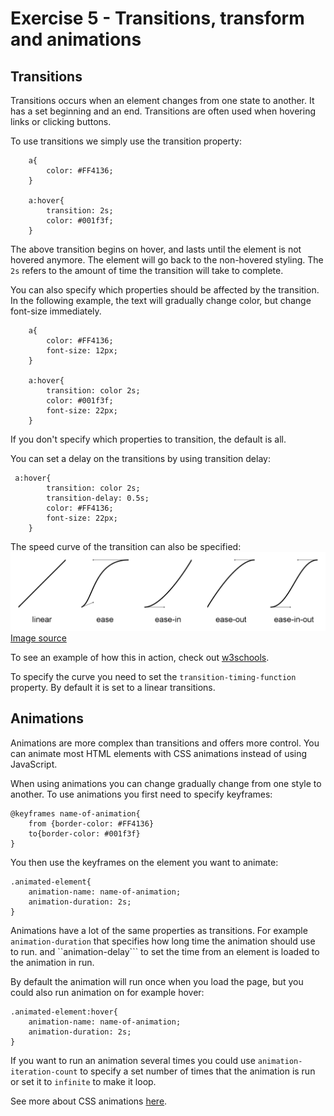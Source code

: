 # Exercise 5 - Transitions, transform and animations

## Transitions
Transitions occurs when an element changes from one state to another. It has a set beginning and an end. Transitions are often used when hovering links or clicking buttons. 

To use transitions we simply use the transition property:

```
    a{
        color: #FF4136;
    }

    a:hover{
        transition: 2s; 
        color: #001f3f;
    }
```

The above transition begins on hover, and lasts until the element is not hovered anymore. The element will go back to the non-hovered styling. The ```2s``` refers to the amount of time the transition will take to complete. 

You can also specify which properties should be affected by the transition. In the following example, the text will gradually change color, but change font-size immediately.

```
    a{
        color: #FF4136;
        font-size: 12px;
    }

    a:hover{
        transition: color 2s; 
        color: #001f3f;
        font-size: 22px;
    }
```

If you don't specify which properties to transition, the default is all. 

You can set a delay on the transitions by using transition delay: 

```
 a:hover{
        transition: color 2s; 
        transition-delay: 0.5s;
        color: #FF4136;
        font-size: 22px;
    }
```

The speed curve of the transition can also be specified:
![Transition curves](5-1.png)
[Image source](https://developer.tizen.org/community/tip-tech/working-css3-transitions)

To see an example of how this in action, check out [w3schools](https://www.w3schools.com/css/tryit.asp?filename=trycss3_transition_speed). 

To specify the curve you need to set the ```transition-timing-function``` property. By default it is set to a linear transitions. 

## Animations
Animations are more complex than transitions and offers more control. You can animate most HTML elements with CSS animations instead of using JavaScript.

When using animations you can change gradually change from one style to another. To use animations you first need to specify keyframes:

```
@keyframes name-of-animation{
    from {border-color: #FF4136}
    to{border-color: #001f3f}
}
```

You then use the keyframes on the element you want to animate: 

```
.animated-element{
    animation-name: name-of-animation;
    animation-duration: 2s;
}
```

Animations have a lot of the same properties as transitions. For example ```animation-duration``` that specifies how long time the animation should use to run. and ``animation-delay``` to set the time from an element is loaded to the animation in run. 

By default the animation will run once when you load the page, but you could also run animation on for example hover: 

```
.animated-element:hover{
    animation-name: name-of-animation;
    animation-duration: 2s;
}
```

If you want to run an animation several times you could use ```animation-iteration-count``` to specify a set number of times that the animation is run or set it to ```infinite``` to make it loop. 

See more about CSS animations [here](https://developer.mozilla.org/en-US/docs/Web/CSS/CSS_Animations/Using_CSS_animations).

